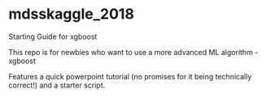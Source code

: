 # mdsskaggle_2018
Starting Guide for xgboost


This repo is for newbies who want to use a more advanced ML algorithm - xgboost

Features a quick powerpoint tutorial (no promises for it being technically correct!) and a starter script.
